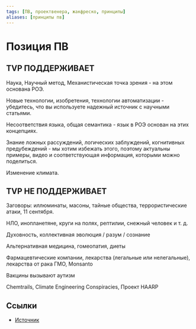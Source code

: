 ```yaml
---
tags: [ПВ, проектвенера, жакфреско, принципы]
aliases: [принципы пв]
---
```

# Позиция ПВ

## TVP ПОДДЕРЖИВАЕТ

Наука, Научный метод, Механистическая точка зрения - на этом основана РОЭ.

Новые технологии, изобретения, технологии автоматизации - убедитесь, что вы используете надежный источник с научными статьями.

Несоответствия языка, общая семантика - язык в РОЭ основан на этих концепциях.

Знание ложных рассуждений, логических заблуждений, когнитивных предубеждений - мы хотим избежать этого, поэтому актуальны примеры, видео и соответствующая информация, которыми можно поделиться.

Изменение климата.

## TVP НЕ ПОДДЕРЖИВАЕТ

Заговоры: иллюминаты, масоны, тайные общества, террористические атаки, 11 сентября.

НЛО, инопланетяне, круги на полях, рептилии, снежный человек и т. д.

Духовность, коллективная эволюция / разум / сознание

Альтернативная медицина, гомеопатия, диеты

Фармацевтические компании, лекарства (легальные или нелегальные), лекарства от рака ГМО, Monsanto

Вакцины вызывают аутизм

Chemtrails, Climate Engineering Conspiracies, Проект HAARP

## Ссылки

* [Источник](https://discord.com/channels/651126451998818320/663081684610187285/901849322180726844)
